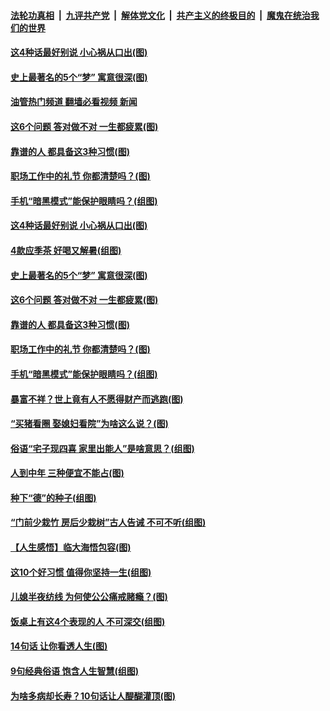 ####  [法轮功真相](../../../../basic/blob/master/README.md?t=06200601) &nbsp;|&nbsp; [九评共产党](../../../../9ping.md/blob/master/README.md?t=06200601) &nbsp;|&nbsp; [解体党文化](../../../../jtdwh.md/blob/master/README.md?t=06200601)  &nbsp;|&nbsp; [共产主义的终极目的](../../../../gczydzjmd.md/blob/master/README.md?t=06200601) &nbsp;|&nbsp; [魔鬼在统治我们的世界](../../../../mgztzwmdsj.md/blob/master/README.md?t=06200601) 

#### [这4种话最好别说 小心祸从口出(图)](../pages/p8/1009568.md?t=06200601) 

#### [史上最著名的5个“梦” 寓意很深(图)](../pages/p8/1008558.md?t=06200601) 

#### [油管热门频道 翻墙必看视频 新闻](http://45.76.130.85:81/youtube.html?06200601)

#### [这6个问题 答对做不对 一生都疲累(图)](../pages/p8/1009509.md?t=06200601) 

#### [靠谱的人 都具备这3种习惯(图)](../pages/p8/1009505.md?t=06200601) 

#### [职场工作中的礼节 你都清楚吗？(图)](../pages/p8/1009445.md?t=06200601) 

#### [手机“暗黑模式”能保护眼睛吗？(组图)](../pages/p8/1007918.md?t=06200601) 

#### [这4种话最好别说 小心祸从口出(图)](../pages/p8/1009568.md?t=06200601) 

#### [4款应季茶 好喝又解暑(组图)](../pages/p8/1009514.md?t=06200601) 

#### [史上最著名的5个“梦” 寓意很深(图)](../pages/p8/1008558.md?t=06200601) 

#### [这6个问题 答对做不对 一生都疲累(图)](../pages/p8/1009509.md?t=06200601) 

#### [靠谱的人 都具备这3种习惯(图)](../pages/p8/1009505.md?t=06200601) 

#### [职场工作中的礼节 你都清楚吗？(图)](../pages/p8/1009445.md?t=06200601) 

#### [手机“暗黑模式”能保护眼睛吗？(组图)](../pages/p8/1007918.md?t=06200601) 

#### [暴富不祥？世上竟有人不愿得财产而逃跑(图)](../pages/p8/1009302.md?t=06200601) 

#### [“买猪看圈 娶媳妇看院”为啥这么说？(图)](../pages/p8/1008954.md?t=06200601) 

#### [俗语“宅子现四喜 家里出能人”是啥意思？(组图)](../pages/p8/1007140.md?t=06200601) 

#### [人到中年 三种便宜不能占(图)](../pages/p8/1009191.md?t=06200601) 

#### [种下“德”的种子(组图)](../pages/p8/1008919.md?t=06200601) 

#### [“门前少栽竹 房后少栽树”古人告诫 不可不听(组图)](../pages/p8/1007702.md?t=06200601) 

#### [【人生感悟】临大海悟包容(图)](../pages/p8/1009154.md?t=06200601) 

#### [这10个好习惯 值得你坚持一生(组图)](../pages/p8/1006658.md?t=06200601) 

#### [儿媳半夜纺线 为何使公公痛戒赌瘾？(图)](../pages/p8/1009173.md?t=06200601) 

#### [饭桌上有这4个表现的人 不可深交(组图)](../pages/p8/1005807.md?t=06200601) 

#### [14句话 让你看透人生(图)](../pages/p8/1008564.md?t=06200601) 

#### [9句经典俗语 饱含人生智慧(组图)](../pages/p8/1008877.md?t=06200601) 

#### [为啥多病却长寿？10句话让人醍醐灌顶(图)](../pages/p8/1007119.md?t=06200601) 

<img src='http://gfw-breaker.win/goodnews/indexes/p8.md' width='0px' height='0px'/>
